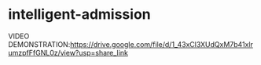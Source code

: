 # intelligent-admission



VIDEO DEMONSTRATION:https://drive.google.com/file/d/1_43xCl3XUdQxM7b41xlrumzpfFfGNL0z/view?usp=share_link
